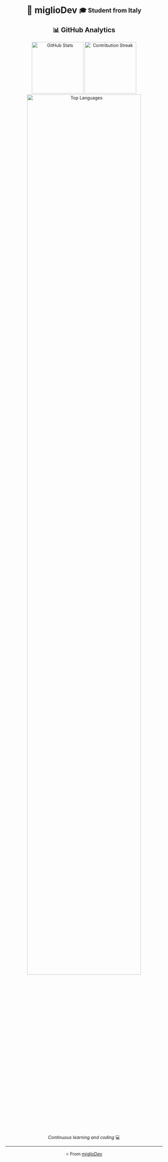 <div align="center">

# 🚀 miglioDev <sub><sup>🎓 Student from Italy</sup></sub>

## 📊 GitHub Analytics

<img src="https://github-readme-stats.vercel.app/api?username=miglioDev&show_icons=true&theme=dark&hide_border=true&bg_color=0D1117&hide_title=true&count_private=true" alt="GitHub Stats" height="165" />
<img src="https://github-readme-streak-stats.herokuapp.com/?user=miglioDev&theme=dark&hide_border=true&background=0D1117" alt="Contribution Streak" height="165" />

<br />

<img src="https://github-readme-stats.vercel.app/api/top-langs/?username=miglioDev&layout=compact&theme=dark&hide_border=true&bg_color=0D1117&hide_title=true&size_weight=0.5&count_weight=0.5" alt="Top Languages" width="85%" />

<br />

*Continuous learning and coding* 💻

---

⭐ From [miglioDev](https://github.com/miglioDev)

</div>
